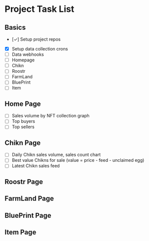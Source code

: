 # Project Task List

## Basics

- [✓] Setup project repos
- [x] Setup data collection crons
- [ ] Data webhooks
- [ ] Homepage
- [ ] Chikn
- [ ] Roostr
- [ ] FarmLand
- [ ] BluePrint
- [ ] Item

## Home Page

- [ ] Sales volume by NFT collection graph
- [ ] Top buyers
- [ ] Top sellers

## Chikn Page

- [ ] Daily Chikn sales volume, sales count chart
- [ ] Best value Chikns for sale (value = price - feed - unclaimed egg)
- [ ] Latest Chikn sales feed

## Roostr Page

## FarmLand Page

## BluePrint Page

## Item Page

